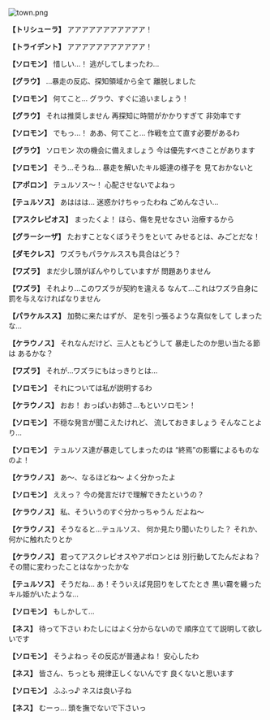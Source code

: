 
![town.png](../images/backgrounds/town.png)

**【トリシューラ】**
アアアアアアアアアアア！

**【トライデント】**
アアアアアアアアアアア！

**【ソロモン】**
惜しい…！
逃がしてしまったわ…

**【グラウ】**
…暴走の反応、探知領域から全て
離脱しました

**【ソロモン】**
何てこと…
グラウ、すぐに追いましょう！

**【グラウ】**
それは推奨しません
再探知に時間がかかりすぎて
非効率です

**【ソロモン】**
でもっ…！
ああ、何てこと…
作戦を立て直す必要があるわ

**【グラウ】**
ソロモン
次の機会に備えましょう
今は優先すべきことがあります

**【ソロモン】**
そう…そうね…
暴走を解いたキル姫達の様子を
見ておかないと

**【アポロン】**
テュルソス～！
心配させないでよねっ

**【テュルソス】**
あははは…
迷惑かけちゃったわね
ごめんなさい…

**【アスクレピオス】**
まったくよ！
ほら、傷を見せなさい
治療するから

**【グラーシーザ】**
たおすことなくぼうそうをといて
みせるとは、みごとだな！

**【ダモクレス】**
ワズラもパラケルススも具合はどう？

**【ワズラ】**
まだ少し頭がぼんやりしていますが
問題ありません

**【ワズラ】**
それより…このワズラが契約を違える
なんて…これはワズラ自身に
罰を与えなければなりません

**【パラケルスス】**
加勢に来たはずが、
足を引っ張るような真似をして
しまったな…

**【ケラウノス】**
それなんだけど、三人ともどうして
暴走したのか思い当たる節は
あるかな？

**【ワズラ】**
それが…ワズラにもはっきりとは…

**【ソロモン】**
それについては私が説明するわ

**【ケラウノス】**
おお！
おっぱいお姉さ…もといソロモン！

**【ソロモン】**
不穏な発言が聞こえたけれど、
流しておきましょう
そんなことより…

**【ソロモン】**
テュルソス達が暴走してしまったのは
“終焉”の影響によるものなのよ！

**【ケラウノス】**
あ～、なるほどね～
よく分かったよ

**【ソロモン】**
ええっ？
今の発言だけで理解できたというの？

**【ケラウノス】**
私、そういうのすぐ分かっちゃうん
だよね～

**【ケラウノス】**
そうなると…テュルソス、
何か見たり聞いたりした？
それか、何かに触れたりとか

**【ケラウノス】**
君ってアスクレピオスやアポロンとは
別行動してたんだよね？
その間に変わったことはなかったかな

**【テュルソス】**
そうだね…
あ！そういえば見回りをしてたとき
黒い霧を纏ったキル姫がいたような…

**【ソロモン】**
もしかして…

**【ネス】**
待って下さい
わたしにはよく分からないので
順序立てて説明して欲しいです

**【ソロモン】**
そうよねっ
その反応が普通よね！
安心したわ

**【ネス】**
皆さん、ちっとも
規律正しくないんです
良くないと思います

**【ソロモン】**
ふふっ♪
ネスは良い子ね

**【ネス】**
むーっ…
頭を撫でないで下さいっ